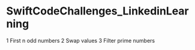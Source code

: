 # SwiftCodeChallenges_LinkedinLearning


1 First n odd numbers
2 Swap values
3 Filter prime numbers
